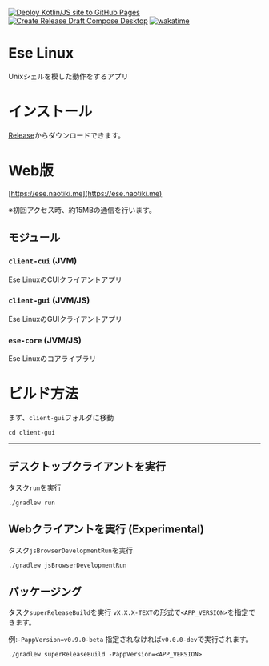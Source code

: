 [![Deploy Kotlin/JS site to GitHub Pages](https://github.com/naotiki/EseLinux/actions/workflows/deploy-pages.yml/badge.svg)](https://github.com/naotiki/EseLinux/actions/workflows/deploy-pages.yml)
[![Create Release Draft Compose Desktop](https://github.com/naotiki/EseLinux/actions/workflows/create-release.yml/badge.svg)](https://github.com/naotiki/EseLinux/actions/workflows/create-release.yml)
[![wakatime](https://wakatime.com/badge/github/naotiki/EseLinux.svg)](https://wakatime.com/badge/github/naotiki/EseLinux)
# Ese Linux
Unixシェルを模した動作をするアプリ
# インストール
[Release](https://github.com/naotiki/EseLinux/releases/latest)からダウンロードできます。
# Web版
[https://ese.naotiki.me](https://ese.naotiki.me)

※初回アクセス時、約15MBの通信を行います。
## モジュール
### `client-cui` (JVM)
Ese LinuxのCUIクライアントアプリ
### `client-gui` (JVM/JS)
Ese LinuxのGUIクライアントアプリ
### `ese-core` (JVM/JS)
Ese Linuxのコアライブラリ

# ビルド方法
まず、`client-gui`フォルダに移動
```shell
cd client-gui
```
---
## デスクトップクライアントを実行
タスク`run`を実行
```shell
./gradlew run
```
## Webクライアントを実行 (Experimental)
タスク`jsBrowserDevelopmentRun`を実行
```shell
./gradlew jsBrowserDevelopmentRun
```
## パッケージング
タスク`superReleaseBuild`を実行
`vX.X.X-TEXT`の形式で`<APP_VERSION>`を指定できます。

例:`-PappVersion=v0.9.0-beta`
指定されなければ`v0.0.0-dev`で実行されます。
```shell
./gradlew superReleaseBuild -PappVersion=<APP_VERSION>
```